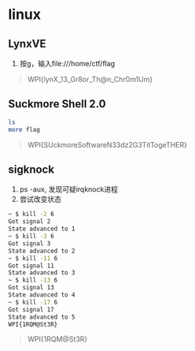 # linux

## LynxVE

1. 按g，输入file:///home/ctf/flag

> WPI{lynX_13_Gr8or_Th@n_Chr0m1Um}

## Suckmore Shell 2.0

```bash
ls
more flag
```

> WPI{SUckmoreSoftwareN33dz2G3TitTogeTHER}

## sigknock

1. ps -aux, 发现可疑irqknock进程
2. 尝试改变状态

```bash
~ $ kill -2 6
Got signal 2
State advanced to 1
~ $ kill -3 6
Got signal 3
State advanced to 2
~ $ kill -11 6
Got signal 11
State advanced to 3
~ $ kill -13 6
Got signal 13
State advanced to 4
~ $ kill -17 6
Got signal 17
State advanced to 5
WPI{1RQM@St3R}
```

> WPI{1RQM@St3R}
